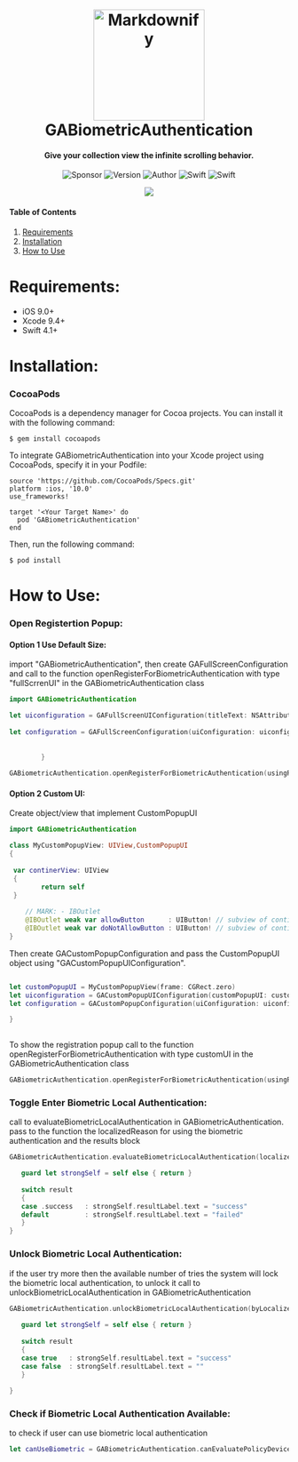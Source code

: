 <h1 align="center">
  <a href="https://www.gini-apps.com/"><img src="https://cdn.xplace.com/companyLogo/u/e/uedrxh.png" alt="Markdownify" width="200"></a>
  <br>
  GABiometricAuthentication
  <br>
</h1>

<h4 align="center">Give your collection view the infinite scrolling behavior.</h4>

<p align="center">
  <img alt="Sponsor" src="https://img.shields.io/badge/sponsor-Gini--Apps-brightgreen.svg">
  <img alt="Version" src="https://img.shields.io/badge/pod-v2.0.1-blue.svg">
  <img alt="Author" src="https://img.shields.io/badge/author-Ido Meirov-yellow.svg">
  <img alt="Swift" src="https://img.shields.io/badge/swift-4.1%2B-orange.svg">
  <img alt="Swift" src="https://img.shields.io/badge/platform-ios-lightgrey.svg">
</p>

<p align="center">
  <kbd>
  <a href="https://www.cocoacontrols.com/controls/gainfinitecollectionkit-ios-1188a0d0-b0df-4e50-9536-65f4019b0ec0"><img src = "https://github.com/shay-somech/GABiometricAuthentication/blob/master/Documents/ScreenRecording_09-02-2018%2014:24.gif"></a>
</<kbd>
</p>

#### Table of Contents  
1. [Requirements](#requirements)
2. [Installation](#installation)
3. [How to Use](#howToUse) 

<a name="requirements"/>

# Requirements:
* iOS 9.0+ 
* Xcode 9.4+
* Swift 4.1+

<a name="installation"/>

# Installation:

### CocoaPods
CocoaPods is a dependency manager for Cocoa projects. You can install it with the following command:
```
$ gem install cocoapods
```
To integrate GABiometricAuthentication into your Xcode project using CocoaPods, specify it in your Podfile:
```
source 'https://github.com/CocoaPods/Specs.git'
platform :ios, '10.0'
use_frameworks!

target '<Your Target Name>' do
  pod 'GABiometricAuthentication'
end
```
Then, run the following command:
```
$ pod install
```

<a name="howToUse"/>

# How to Use:

### Open Registertion Popup:

#### Option 1 Use Default Size:

import "GABiometricAuthentication", then create GAFullScreenConfiguration and call to the function openRegisterForBiometricAuthentication with type "fullScrrenUI" in the GABiometricAuthentication class

```swift
import GABiometricAuthentication

let uiconfiguration = GAFullScreenUIConfiguration(titleText: NSAttributedString(string: "title"), descriptionText: NSAttributedString(string: "description"), backgroundColor: .white, centerImage: UIImage(named: "touch-id"), allowButtonConfiguration: GAFullScreenButtonConfiguration(backgroundColor: .black, textColor: .white, text: "Allow"), dontAllowButtonConfiguration: GAFullScreenButtonConfiguration(backgroundColor: .black, textColor: .white, text: "Do not Allow"))
        
let configuration = GAFullScreenConfiguration(uiConfiguration: uiconfiguration, localizedReason: "enter for password") { (result) in
            
            
        }
        
GABiometricAuthentication.openRegisterForBiometricAuthentication(usingRegisterType: .fullScrrenUI(configuration), inViewController: self)
```
#### Option 2 Custom UI:

Create object/view that implement CustomPopupUI 

```swift
import GABiometricAuthentication

class MyCustomPopupView: UIView,CustomPopupUI
{
 
 var continerView: UIView
 {
        return self
 }
    
    // MARK: - IBOutlet
    @IBOutlet weak var allowButton      : UIButton! // subview of continerView
    @IBOutlet weak var doNotAllowButton : UIButton! // subview of continerView
}
```

Then create GACustomPopupConfiguration and pass the CustomPopupUI object using "GACustomPopupUIConfiguration".
```swift

let customPopupUI = MyCustomPopupView(frame: CGRect.zero)
let uiconfiguration = GACustomPopupUIConfiguration(customPopupUI: customPopupUI, popupSize: CGSize(width: 309.0, height: 284.0))
let configuration = GACustomPopupConfiguration(uiConfiguration: uiconfiguration, localizedReason: "enter for password") { (result) in

}
        
```
To show the registration popup call to the function openRegisterForBiometricAuthentication with type customUI in the GABiometricAuthentication class

```swift
GABiometricAuthentication.openRegisterForBiometricAuthentication(usingRegisterType: .customUI(configuration), inViewController: self)
```

### Toggle Enter Biometric Local Authentication:

 call to evaluateBiometricLocalAuthentication in GABiometricAuthentication.
 pass to the function the localizedReason for using the biometric authentication and 
 the results block 
 
 ```swift
 GABiometricAuthentication.evaluateBiometricLocalAuthentication(localizedReason: "showPassword") { [weak self] (result) in
 
    guard let strongSelf = self else { return }
            
    switch result
    {
    case .success   : strongSelf.resultLabel.text = "success"
    default         : strongSelf.resultLabel.text = "failed"
    }
}
 ```
 
 ### Unlock Biometric Local Authentication:
 
 if the user try more then the available number of tries the system will lock the biometric local authentication,
 to unlock it call to unlockBiometricLocalAuthentication in GABiometricAuthentication
 
 
 ```swift
 GABiometricAuthentication.unlockBiometricLocalAuthentication(byLocalizedReason: "Access your password") { [weak self] (result) in
            
    guard let strongSelf = self else { return }
            
    switch result
    {
    case true   : strongSelf.resultLabel.text = "success"
    case false  : strongSelf.resultLabel.text = ""
    }
            
}
 ```
 
  ### Check if Biometric Local Authentication Available:
  
  to check if user can use biometric local authentication 
  ```swift
  let canUseBiometric = GABiometricAuthentication.canEvaluatePolicyDeviceOwnerAuthenticationWithBiometrics()
  ```

